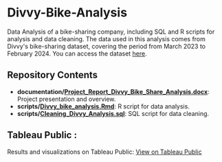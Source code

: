 # Divvy-Bike-Analysis
Data Analysis of a bike-sharing company, including SQL and R scripts for analysis and data cleaning.
The data used in this analysis comes from Divvy's bike-sharing dataset, covering the period from March 2023 to February 2024. You can access the dataset [here](https://divvy-tripdata.s3.amazonaws.com/index.html).

## Repository Contents

- **documentation/[Project_Report_Divvy_Bike_Share_Analysis.docx](https://github.com/ambrb/Divvy-Bike-Analysis/blob/main/Project_Report_Divvy_Bike_Share_Analysis.docx)**: Project presentation and overview.
- **scripts/[Divvy_bike_analysis.Rmd](https://github.com/ambrb/Divvy-Bike-Analysis/blob/main/Divvy_bike_analysis.Rmd)**: R script for data analysis.
- **scripts/[Cleaning_Divvy_Analysis.sql](https://github.com/ambrb/Divvy-Bike-Analysis/blob/main/Cleaning_Divvy_Analysis.sql)**: SQL script for data cleaning.

## Tableau Public :

Results and visualizations on Tableau Public: [View on Tableau Public](https://public.tableau.com/app/profile/ambre.b.gu./viz/DIVVYDATAANALYSIS/DIVVYBIKEUSERS)
